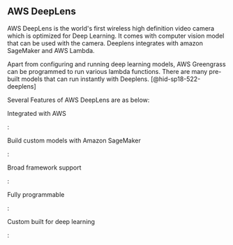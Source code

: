AWS DeepLens
------------

AWS DeepLens is the world's first wireless high definition video camera
which is optimized for Deep Learning. It comes with computer vision
model that can be used with the camera. Deeplens integrates with amazon
SageMaker and AWS Lambda.

Apart from configuring and running deep learning models, AWS Greengrass
can be programmed to run various lambda functions. There are many
pre-built models that can run instantly with
Deeplens. [@hid-sp18-522-deeplens]

Several Features of AWS DeepLens are as below:

Integrated with AWS

:   

Build custom models with Amazon SageMaker

:   

Broad framework support

:   

Fully programmable

:   

Custom built for deep learning

:   
